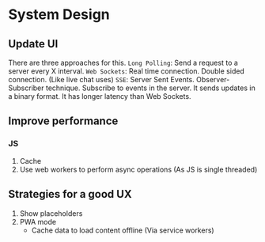 # System Design

## Update UI
There are three approaches for this.
`Long Polling`: Send a request to a server every X interval.
`Web Sockets`: Real time connection. Double sided connection. (Like live chat uses)
`SSE`: Server Sent Events. Observer-Subscriber technique. Subscribe to events in the server. It sends updates in a binary format. It has longer latency than Web Sockets.

## Improve performance
### JS
1. Cache
2. Use web workers to perform async operations (As JS is single threaded)


## Strategies for a good UX

1. Show placeholders
2. PWA mode
	* Cache data to load content offline (Via service workers)
